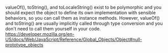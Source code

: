 valueOf(), toString(), and toLocaleString() exist to be polymorphic and you should expect the object to define its own implementation with sensible behaviors, so you can call them as instance methods. However, valueOf() and toString() are usually implicitly called through type conversion and you don't need to call them yourself in your code.
https://developer.mozilla.org/en-US/docs/Web/JavaScript/Reference/Global_Objects/Object#null-prototype_objects
